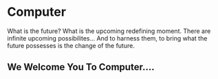 # Computer
What is the future? What is the upcoming redefining moment. There are infinite upcoming possibilites... And to harness them, to bring what the future possesses is the change of the future. <h2>We Welcome You To Computer....<h2>
